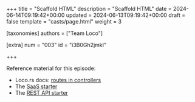 +++
title = "Scaffold HTML"
description = "Scaffold HTML"
date = 2024-06-14T09:19:42+00:00
updated = 2024-06-13T09:19:42+00:00
draft = false
template = "casts/page.html"
weight = 3

[taxonomies]
authors = ["Team Loco"]

[extra]
num = "003"
id = "i3B0Gh2jmkI"

+++

Reference material for this episode:

* Loco.rs docs: [routes in controllers](https://loco.rs/docs/getting-started/scaffold/)
* The [SaaS starter](https://loco.rs/docs/starters/saas/)
* The [REST API starter](https://loco.rs/docs/starters/rest-api/)
